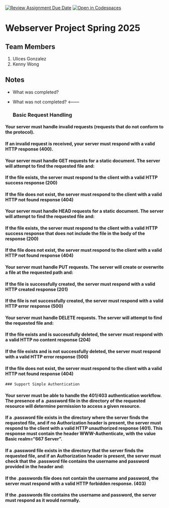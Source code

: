 [![Review Assignment Due Date](https://classroom.github.com/assets/deadline-readme-button-22041afd0340ce965d47ae6ef1cefeee28c7c493a6346c4f15d667ab976d596c.svg)](https://classroom.github.com/a/aSaOP-dD)
[![Open in Codespaces](https://classroom.github.com/assets/launch-codespace-2972f46106e565e64193e422d61a12cf1da4916b45550586e14ef0a7c637dd04.svg)](https://classroom.github.com/open-in-codespaces?assignment_repo_id=18202521)
# Webserver Project Spring 2025

## Team Members

1. Ulices Gonzalez
2. Kenny Wong

## Notes

- What was completed?
  
- What was not completed? <---

    ### Basic Request Handling
#### Your server must handle invalid requests (requests that do not conform to the protocol). 
  #### If an invalid request is received, your server must respond with a valid HTTP response (400).
#### Your server must handle GET requests for a static document. The server will attempt to find the requested file and:
  #### If the file exists, the server must respond to the client with a valid HTTP success response (200)
  #### If the file does not exist, the server must respond to the client with a valid HTTP not found response (404)
#### Your server must handle HEAD requests for a static document. The server will attempt to find the requested file and:
  #### If the file exists, the server must respond to the client with a valid HTTP success response that does not include the file in the body of the response (200)
  #### If the file does not exist, the server must respond to the client with a valid HTTP not found response (404)
#### Your server must handle PUT requests. The server will create or overwrite a file at the requested path and:
  #### If the file is successfully created, the server must respond with a valid HTTP created response (201)
  #### If the file is not successfully created, the server must respond with a valid HTTP error response (500)
#### Your server must handle DELETE requests. The server will attempt to find the requested file and:
  #### If the file exists and is successfully deleted, the server must respond with a valid HTTP no content response (204)
  #### If the file exists and is not successfully deleted, the server must respond with a valid HTTP error response (500)
  #### If the file does not exist, the server must respond to the client with a valid HTTP not found response (404)

    ### Support Simple Authentication
#### Your server must be able to handle the 401/403 authentication workflow. The presence of a .password file in the directory of the requested resource will determine permission to access a given resource. 
  #### If a .password file exists in the directory where the server finds the requested file, and if no Authorization header is present, the server must respond to the client with a valid HTTP unauthorized response (401). This response must contain the header WWW-Authenticate, with the value Basic realm=“667 Server”.
  #### If a .password file exists in the directory that the server finds the requested file, and if an Authorization header is present, the server must check that the .password file contains the username and password provided in the header and:
  #### If the .passwords file does not contain the username and password, the server must respond with a valid HTTP forbidden response. (403)
  #### If the .passwords file contains the username and password, the server must respond as it would normally.
